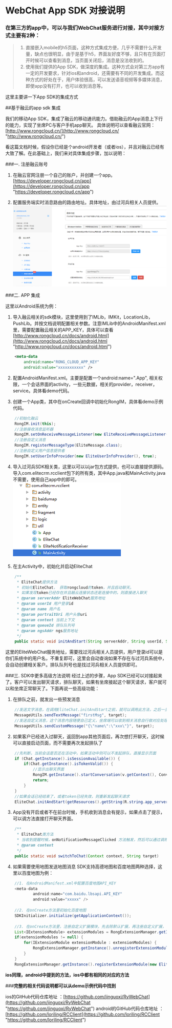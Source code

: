 # WebChat App SDK 对接说明 #

### 在第三方的app中，可以与我们WebChat服务进行对接，其中对接方式主要有2种：
> 1. 直接嵌入mobile的h5页面，这种方式集成方便，几乎不需要什么开发量，缺点也很明显，由于是基于h5，界面友好度不够，且只有在页面打开时候可以查看到消息，当页面关闭后，消息是没法收到的。
> 2. 使用我们提供的App SDK，做深度的集成。这种方式会对第三方app有一定的开发要求，针对ios和android，还需要有不同的开发集成。而这种方式的好处在于，用户体验很高，可以发送语音视频等多媒体消息，即使app没有打开，也可以收到消息等。

这里主要讲一下App SDK的集成方式


##基于融云的app sdk 集成

我们的移动App SDK，集成了融云的移动通讯能力。借助融云的App消息上下行的能力，实现了坐席PC与客户手机app聊天。
具体说明可以查看融云官网：[http://www.rongcloud.cn/](http://www.rongcloud.cn/ "http://www.rongcloud.cn/")

看这篇文档时候，假设你已经是个android开发者（或者ios），并且对融云已经有大致了解。在此基础上，我们来对具体集成步骤，加以说明：

###一. 注册融云账号

1. 在融云官网注册一个自己的账户，并创建一个app。[https://developer.rongcloud.cn/app](https://developer.rongcloud.cn/app "https://developer.rongcloud.cn/app")

2. 配置服务端实时消息路由的路由地址。具体地址，由过河兵相关人员提供。
![设置服务端消息路由地址](images/webchat-sdk-guide/2.png)

###二. APP 集成

这里以Android系统为例：

1. 导入融云相关的sdk模块，这里使用到了IMLib，IMKit，LocationLib，PushLib。并按文档说明配置相关参数。注意IMLib中的AndroidManifest.xml里，需要配置融云相关的APP_KEY，具体可以查看[http://www.rongcloud.cn/docs/android.html](http://www.rongcloud.cn/docs/android.html "http://www.rongcloud.cn/docs/android.html")
```xml
	<meta-data
		android:name="RONG_CLOUD_APP_KEY"
		android:value="xxxxxxxxxxx" />
```	

2. 配置AndroidManifest.xml。主要是配置一个android:name=".App", 相关权限，一个会话界面的activity，一些元数据，相关的provider，receiver，service。具体看demo代码。

3. 创建一个App类，其中在onCreate回调中初始化RongIM，具体看demo示例代码。
```java
	//初始化融云
    RongIM.init(this);
    //注册接收消息监听器
    RongIM.setOnReceiveMessageListener(new EliteReceiveMessageListener());
    //注册自定义消息
    RongIM.registerMessageType(EliteMessage.class);
    //注册自定义用户信息提供者
    RongIM.setUserInfoProvider(new EliteUserInfoProvider(), true);
```	

4. 导入过河兵SDK相关类，这里以可以以jar包方式提供，也可以直接提供源码。导入com.elitecrm.rcclient包下的所有类，其中App.java和MainActivity.java不需要，使用自己app中的即可。
![导入过河兵SDK相关类](images/webchat-sdk-guide/3.png)

5. 在主Activity中，初始化并启动EliteChat
```java
	/**
	 * EliteChat提供方法
     * 初始化EliteChat， 获取rongcloud的token，并且启动聊天。
     * 如果发现token已经存在并且融云连接状态还是连接中的，则直接进入聊天
     * @param serverAddr EliteWebChat服务地址
     * @param userId 用户登录id
     * @param name 用户名
     * @param portraitUri 用户头像uri
     * @param context 当前上下文
     * @param queueId 排队队列号
     * @param ngsAddr ngs服务地址
     */
    public static void initAndStart(String serverAddr, String userId, String name, String portraitUri, String targetId, Context context, int queueId, String ngsAddr)
```
这里的EliteWebChat服务地址，需要找过河兵相关人员提供，用户登录id可以是你们系统中的用户名，不重复即可，这里会自动查询如果不存在与过河兵系统中，会自动创建相关客户。排队队列号也是找过河兵相关人员提供即可。

###三. SDK中更多高级方法说明
经过上述的步骤，App SDK已经可以对接起来了。客户可以发出聊天请求，排队聊天，如果有坐席接起这个聊天请求，客户就可以和坐席正常聊天了。下面再说一些高级功能：

1. 在排队之前，就发出一些预发消息
```java
	//发送文字消息，在调用EliteChat.initAndStart之前，就可以调用此方法，之后一旦聊天建立起来后，这个预发消息会自动发出。
	MessageUtils.sendTextMessage("firstMsg", target);
	//发送自定义消息，这个消息内容随便自己定义，坐席端可以收到相关消息自行做对应处理。比如这里发送一个商品信息的json字符串。坐席端可以收到后显示出对应的商品信息。
	MessageUtils.sendCustomMessage("{\"name\":\"xxx\"}", target);
```

2. 如果客户已经进入过聊天，返回到app其他页面后，再次想打开聊天，这时候可以直接启动页面，而不需要再次发起排队了
```java
	//先判断，当前会话是否还在活动中，如果活动中则可以不发起排队，直接显示页面
	if (Chat.getInstance().isSessionAvailable()) {
        if(Chat.getInstance().isTokenValid()) {
			//显示出聊天界面
            RongIM.getInstance().startConversation(v.getContext(), Conversation.ConversationType.PRIVATE, Chat.getInstance().getClient().getTargetId(), "在线客服");
            return;
        }
    }
	//如果会话已经结束了，或者token已经失效，则重新发起聊天请求
	EliteChat.initAndStart(getResources().getString(R.string.app_server_addr), userId, name, portraitUri, target, v.getContext(), queueId, null);
```

3. App没有开启或者不在前台时候，手机收到消息会有提示，如果点击了提示，可以调方法直接打开聊天界面。
```java
	/**
	 * EliteChat类方法
     * 当收到提醒时候，onNotificationMessageClicked 方法触发，然后可以通过调用此方法来打开chat
     * @param context
     */
    public static void switchToChat(Context context, String target)
```

4. 如果需要使用地图发送地图消息
SDK支持高德地图和百度地图两种选择，这里以百度地图为例：
```java
	//1. 在AndroidManifest.xml中配置百度地图API_KEY
	<meta-data
            android:name="com.baidu.lbsapi.API_KEY"
            android:value="xxxxx" />

	//2. 在onCreate方法里初始化百度地图
	SDKInitializer.initialize(getApplicationContext());

	//3. 在onCreate方法里，注册自定义扩展模块，先去除默认扩展，再注册自定义扩展，可以看到这里使用了我们自己的EliteExtensionModule，这里类里面就默认指定了百度地图的插件，如果要使用高德地图，可以到EliteExtensionModule类中把相关注释放开，把百度地图的注释掉，即可。
    List<IExtensionModule> extensionModules = RongExtensionManager.getInstance().getExtensionModules();
    if(extensionModules != null) {
        for(IExtensionModule extensionModule : extensionModules) {
            RongExtensionManager.getInstance().unregisterExtensionModule(extensionModule);
        }
    }
    RongExtensionManager.getInstance().registerExtensionModule(new EliteExtensionModule());
```

**ios同理，android中提到的方法，ios中都有相同的对应的方法**

###**完整的相关代码说明都可以从demo示例代码中找到**

ios的GitHub代码仓库地址 ：[https://github.com/jinguoxi/RyWebChat](https://github.com/jinguoxi/RyWebChat "https://github.com/jinguoxi/RyWebChat")
android的GitHub代码仓库地址 ：[https://github.com/loriling/RCClient](https://github.com/loriling/RCClient "https://github.com/loriling/RCClient")



